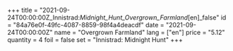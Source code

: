 +++
title = "2021-09-24T00:00:00Z_Innistrad:_Midnight_Hunt_Overgrown_Farmland_[en]_false"
id = "84a76e0f-49fc-4087-8859-98f4a4deacdf"
date = "2021-09-24T00:00:00Z"
name = "Overgrown Farmland"
lang = ["en"]
price = "5.12"
quantity = 4
foil = false
set = "Innistrad: Midnight Hunt"
+++
